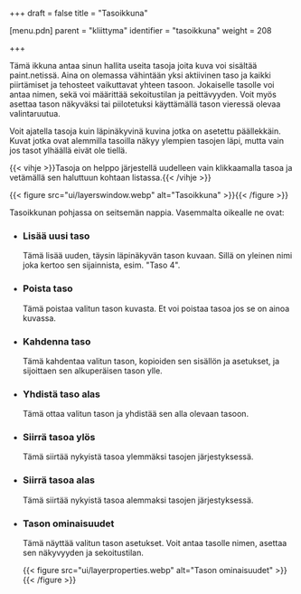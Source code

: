 +++
draft = false
title = "Tasoikkuna"

[menu.pdn]
    parent = "kliittyma"
    identifier = "tasoikkuna"
    weight = 208

+++

Tämä ikkuna antaa sinun hallita useita tasoja joita kuva voi sisältää paint.netissä. Aina on olemassa vähintään yksi aktiivinen taso ja kaikki
piirtämiset ja tehosteet vaikuttavat yhteen tasoon. Jokaiselle tasolle voi antaa nimen, sekä voi määrittää sekoitustilan ja peittävyyden. Voit
myös asettaa tason näkyväksi tai piilotetuksi käyttämällä tason vieressä olevaa valintaruutua.

Voit ajatella tasoja kuin läpinäkyvinä kuvina jotka on asetettu päällekkäin. Kuvat jotka ovat alemmilla tasoilla näkyy ylempien tasojen läpi,
mutta vain jos tasot ylhäällä eivät ole tiellä.

{{< vihje >}}Tasoja on helppo järjestellä uudelleen vain klikkaamalla tasoa ja vetämällä sen haluttuun kohtaan listassa.{{< /vihje >}}

{{< figure src="ui/layerswindow.webp" alt="Tasoikkuna" >}}{{< /figure >}}

Tasoikkunan pohjassa on seitsemän nappia. Vasemmalta oikealle ne ovat:

* ### Lisää uusi taso

    Tämä lisää uuden, täysin läpinäkyvän tason kuvaan. Sillä on yleinen nimi joka kertoo sen sijainnista, esim. "Taso 4".

* ### Poista taso

    Tämä poistaa valitun tason kuvasta. Et voi poistaa tasoa jos se on ainoa kuvassa.

* ### Kahdenna taso

    Tämä kahdentaa valitun tason, kopioiden sen sisällön ja asetukset, ja sijoittaen sen alkuperäisen tason ylle.

* ### Yhdistä taso alas

    Tämä ottaa valitun tason ja yhdistää sen alla olevaan tasoon.

* ### Siirrä tasoa ylös

    Tämä siirtää nykyistä tasoa ylemmäksi tasojen järjestyksessä.

* ### Siirrä tasoa alas

    Tämä siirtää nykyistä tasoa alemmaksi tasojen järjestyksessä.

* ### Tason ominaisuudet

    Tämä näyttää valitun tason asetukset. Voit antaa tasolle nimen, asettaa sen näkyvyyden ja sekoitustilan.

    {{< figure src="ui/layerproperties.webp" alt="Tason ominaisuudet" >}}{{< /figure >}}
